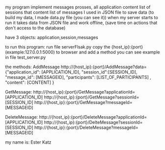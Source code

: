 my program implement messages prosses,
all application content list of sessions that  content list of messages
I used in JSON file to save data
(to build my data, I made data.py file (you can see it))
when my server starts to run it takes data from JSON file and work offline, (save time on actions that don't access to the database)

have 3 objects: application,session,messages

to run this program:
run file serverFlsak.py
copy the {host_ip}:{port}(example:127.0.0.1:5000) to browser
and add a method
you can see example in file test_server.py

the methods:
AddMessage
http://{host_ip}:{port}/AddMessage?data={"application_id": [APPLICATION_ID], "session_id":[SESSION_ID], "message_id": [MESSAGEID], "participants": [LIST_OF_PARTICIPANTS] , "content": [CONTENT] }

GetMessage:
http://{host_ip}:{port}/GetMessage?applicationId=[APPLICATION_ID]
http://{host_ip}:{port}/GetMessage?sessionId=[SESSION_ID]
http://{host_ip}:{port}/GetMessage?messageId=[MESSAGEID]

DeleteMessage:
http://{host_ip}:{port}/DeleteMessage?applicationId= [APPLICATION_ID]
http://{host_ip}:{port}/DelteMessage?sessionId=[SESSION_ID]
http://{host_ip}:{port}/DeleteMessage?messageId=[MESSAGEID]


my name is:
Ester Katz
